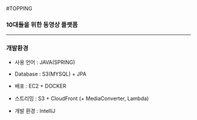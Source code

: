 #TOPPING

### 10대들을 위한 동영상 플랫폼
******

### 개발환경

* 사용 언어 : JAVA(SPRING)

* Database : S3(MYSQL) + JPA

* 배포 : EC2 + DOCKER

* 스트리밍 : S3 + CloudFront (+ MediaConverter, Lambda) 

* 개발 환경 : IntelliJ
